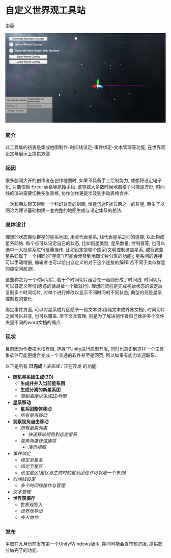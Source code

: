# 自定义世界观工具站

[中英](./readme.md)

![current status screenshot](./current.png)

### 简介

此工具集的初衷是集成地图制作-时间线设定-事件绑定-文本管理等功能, 在世界观设定与展示上提供方便. 

### 起因

很多脑洞大开的创作者在创作地图时, 如果不具备手工绘制能力, 或想将设定电子化, 只能依赖 Excel 表格等原始手段. 这导致大多数时候地图格子只能是方形, 时间线的演进需要切换多张表格, 协作创作更是涉及到手动表格合并. 

一次和朋友聊天聊到一个科幻背景的刻画, 恰逢沉迷P社五萌之一的群星, 萌生了以图论为理论基础构建一套完整的地图生成与设定体系的想法. 

### 总体设计

理想的状态类似群星的星系地图, 用点代表星系, 线代表星系之间的连接, 以此构成星系网络. 每个点可以设定自己的状态, 比如恒星类型, 星系数量, 控制者等, 也可以选中一大批星系进行批量操作, 比如设定是哪个国家/文明控制这些星系, 或将这些星系归属于一个相同的"星区"(可能会涉及到地图切片分区的功能); 星系间的连接可以手动增删, 编辑者也可以给出自定义的对于这个连接的解释(若不同于类似群星的超空间航道). 

这些称之为一个时间切片, 若干个时间切片组合在一起则形成了时间线. 时间切片可以自定义年份(愿意的话胡扯一个数就行). 理想的流程是完成初始状态的设定后复制多个时间切片, 对单个进行修改以显示不同时间的不同状态; 典型的则是星系控制权的变化. 

绑定事件方面, 可以对星系或片区赋予一段文本说明(纯文本或外界文档), 时间切片之间可以共享, 也可以覆盖. 至于文本管理, 则是为了解决创作者自己维护多个文件夹里不同的word文档的痛点. 

### 现状

目前因为作者技术栈有限, 选择了Unity进行原型开发, 同时也意识到这样一个工具集软件可能更适合变成一个普通的软件甚至是网页, 所以如果有能力欢迎联系. 

以下是所有 **已完成** / *未完成* / 正在开发 的功能: 

 - **随机星系团生成(3D)**
    - **生成并并入当前星系团**
    - **生成分离的新星系团**
    - *限制高度以生成2D地图*
 - **星系移动**
    - **星系团整体移动**
    - *所有星系移动*
 - **观察视角自由移动**
    - *所有星系列表*
       - *快速移动视角到选定星系*
    - *视角角度快速选项*
       - *演示视图*
 - *事件绑定*
    - *绑定至星系*
    - *绑定至星区*
    - *设定星区(星区与生成时的星系团也许可以是一个东西)*
 - *时间线设定*
    - *多个时间线操作与管理*
 - *文本管理*
 - **世界观保存**
    - 世界观导入
    - *世界观导出*
    - *多人协作*

### 发布

争取在九月份前发布第一个Unity/Windows版本, 期间可能会发布预览版, 提供部分做完了的功能. 
    